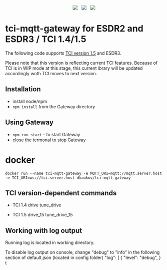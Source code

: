 <p align="center">
<img src="https://img.shields.io/github/last-commit/dkaukov/tci-mqtt-gateway/main?style=for-the-badge" />
&nbsp;
<img src="https://img.shields.io/github/workflow/status/dkaukov/tci-mqtt-gateway/Node.js CI?style=for-the-badge" />
&nbsp;
<img src="https://img.shields.io/github/license/dkaukov/tci-mqtt-gateway.svg?style=for-the-badge" />
</p>

# tci-mqtt-gateway for ESDR2 and ESDR3 / TCI 1.4/1.5

The following code supports [TCI version 1.5](https://github.com/maksimus1210/TCI) and ESDR3. 

Please note that this version is reflecting current TCI features. Because of TCI is in WIP mode at this stage, this current ibrary will be updated accordingly woth TCI moves to next version.
 
## Installation
* install node/npm
* `npm install` from the Gateway directory 

## Using Gateway
* `npm run start` - to start Gateway
*  close the termonal to stop Gateway

# docker
`docker run --name tci-mqtt-gateway -e MQTT_URI=mqtt://mqtt.server.host -e TCI_URI=ws://tci.server.host dkaukov/tci-mqtt-gateway`

## TCI version-dependent commands

* TCI 1.4
drive
tune_drive

* TCI 1.5
drive_15
tune_drive_15

## Working with log output
Running log is located in working directory.

To disable log output on console, change "debug" to "info" in the following section of default.json (located in config folder)
"log": [
    {
      "level": "debug",
    }
t
